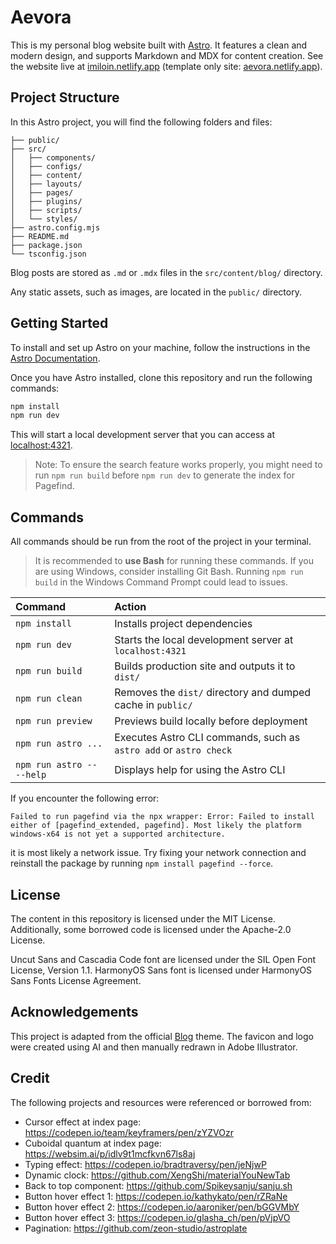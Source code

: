 # Aevora

This is my personal blog website built with [Astro](https://astro.build/). It features a clean and modern design, and supports Markdown and MDX for content creation. See the website live at [imiloin.netlify.app](https://imiloin.netlify.app/) (template only site: [aevora.netlify.app](https://aevora.netlify.app/)).

## Project Structure

In this Astro project, you will find the following folders and files:

```text
├── public/
├── src/
│   ├── components/
│   ├── configs/
│   ├── content/
│   ├── layouts/
│   ├── pages/
│   ├── plugins/
│   ├── scripts/
│   └── styles/
├── astro.config.mjs
├── README.md
├── package.json
└── tsconfig.json
```

Blog posts are stored as `.md` or `.mdx` files in the `src/content/blog/` directory.

Any static assets, such as images, are located in the `public/` directory.

## Getting Started

To install and set up Astro on your machine, follow the instructions in the [Astro Documentation](https://docs.astro.build/en/install-and-setup/).

Once you have Astro installed, clone this repository and run the following commands:

```bash
npm install
npm run dev
```

This will start a local development server that you can access at [localhost:4321](http://localhost:4321/).

> Note: To ensure the search feature works properly, you might need to run `npm run build` before `npm run dev` to generate the index for Pagefind.

## Commands

All commands should be run from the root of the project in your terminal.

> It is recommended to **use Bash** for running these commands. If you are using Windows, consider installing Git Bash. Running `npm run build` in the Windows Command Prompt could lead to issues.

| Command                   | Action                                                            |
| :------------------------ | :---------------------------------------------------------------- |
| `npm install`             | Installs project dependencies                                     |
| `npm run dev`             | Starts the local development server at `localhost:4321`           |
| `npm run build`           | Builds production site and outputs it to `dist/`                  |
| `npm run clean`           | Removes the `dist/` directory and dumped cache in `public/`       |
| `npm run preview`         | Previews build locally before deployment                          |
| `npm run astro ...`       | Executes Astro CLI commands, such as `astro add` or `astro check` |
| `npm run astro -- --help` | Displays help for using the Astro CLI                             |

If you encounter the following error:

```text
Failed to run pagefind via the npx wrapper: Error: Failed to install either of [pagefind_extended, pagefind]. Most likely the platform windows-x64 is not yet a supported architecture.
```

it is most likely a network issue. Try fixing your network connection and reinstall the package by running `npm install pagefind --force`.

## License

The content in this repository is licensed under the MIT License. Additionally, some borrowed code is licensed under the Apache-2.0 License.

Uncut Sans and Cascadia Code font are licensed under the SIL Open Font License, Version 1.1. HarmonyOS Sans font is licensed under HarmonyOS Sans Fonts License Agreement.

## Acknowledgements

This project is adapted from the official [Blog](https://astro.build/themes/details/blog/) theme. The favicon and logo were created using AI and then manually redrawn in Adobe Illustrator.

## Credit

The following projects and resources were referenced or borrowed from:

- Cursor effect at index page: <https://codepen.io/team/keyframers/pen/zYZVOzr>
- Cuboidal quantum at index page: <https://websim.ai/p/idlv9t1mcfkvn67ls8aj>
- Typing effect: <https://codepen.io/bradtraversy/pen/jeNjwP>
- Dynamic clock: <https://github.com/XengShi/materialYouNewTab>
- Back to top component: <https://github.com/Spikeysanju/sanju.sh>
- Button hover effect 1: <https://codepen.io/kathykato/pen/rZRaNe>
- Button hover effect 2: <https://codepen.io/aaroniker/pen/bGGVMbY>
- Button hover effect 3: <https://codepen.io/glasha_ch/pen/pVjpVO>
- Pagination: <https://github.com/zeon-studio/astroplate>
